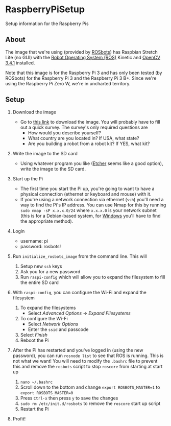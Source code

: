 # RaspberryPiSetup

Setup information for the Raspberry Pis

## About

The image that we're using (provided by [ROSbots](http://www.rosbots.com/)) has Raspbian Stretch Lite (no GUI) with the 
[Robot Operating System (ROS)](http://www.ros.org/) Kinetic and [OpenCV 3.4.1](http://opencv.org/) installed.

Note that this image is for the Raspberry Pi 3 and has only been tested (by ROSbots) for the Raspberry Pi 3 and the 
Raspberry Pi 3 B+. Since we're using the Raspberry Pi Zero W, we're in uncharted territory.

## Setup

1. Download the image
    - Go to [this link](http://bit.ly/2x2NVnq) to download the image. You will probably have to fill out a quick survey. The 
    survey's only required questions are
        - How would you describe yourself?
        - What country are you located in? If USA, what state?
        - Are you building a robot from a robot kit? If YES, what kit? 

2. Write the image to the SD card
    - Using whatever program you like ([Etcher](https://etcher.io/) seems like a good option), write the image to the 
    SD card.

3. Start up the Pi
    - The first time you start the Pi up, you're going to want to have a physical connection (ethernet or keyboard and mouse) 
    with it.
    - If you're using a network connection via ethernet (`ssh`) you'll need a way to find the Pi's IP address. You can use 
    Nmap for this by running `sudo nmap -sP x.x.x.0/24` where `x.x.x.0` is your network subnet (this is for a Debian-based 
    system, for [Windows](https://nmap.org/download.html) you'll have to find the appropriate method).

4. Login
    - username: pi
    - password: rosbots!

5. Run `initialize_rosbots_image` from the command line. This will
    1. Setup new `ssh` keys
    2. Ask you for a new password
    3. Run `raspi-config` which will allow you to expand the filesystem to fill the entire SD card

6. With `raspi-config`, you can configure the Wi-Fi and expand the filesystem
    1. To expand the filesystems
        - Select _Advanced Options_ -> _Expand Filesystems_
    2. To configure the Wi-Fi
        - Select _Network Options_
        - Enter the `ssid` and passcode
    4. Select _Finish_
    5. Reboot the Pi

7. After the Pi has restarted and you've logged in (using the new password), you can run `rosnode list` to see that ROS is
running. This is not what we want! You will need to modify the `.bashrc` file to prevent this and remove the `rosbots` script
to stop `roscore` from starting at start up
    1. `nano ~/.bashrc`
    2. Scroll down to the bottom and change `export ROSBOTS_MASTER=1` to `export ROSBOTS_MASTER=0`
    3. Press `Ctrl-x` then press `y` to save the changes
    4. `sudo rm /etc/init.d/rosbots` to remove the `roscore` start up script
    5. Restart the Pi
8. Profit!
